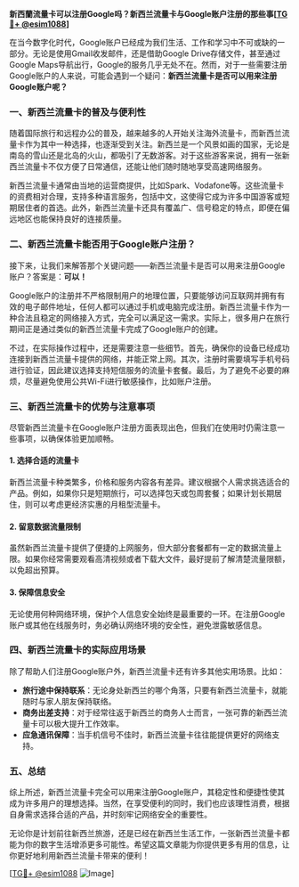 **新西蘭流量卡可以注册Google吗？新西兰流量卡与Google账户注册的那些事[[TG💪+ @esim1088](https://t.me/s/esim1088)]**

在当今数字化时代，Google账户已经成为我们生活、工作和学习中不可或缺的一部分。无论是使用Gmail收发邮件，还是借助Google Drive存储文件，甚至通过Google Maps导航出行，Google的服务几乎无处不在。然而，对于一些需要注册Google账户的人来说，可能会遇到一个疑问：**新西兰流量卡是否可以用来注册Google账户呢？**

### 一、新西兰流量卡的普及与便利性

随着国际旅行和远程办公的普及，越来越多的人开始关注海外流量卡，而新西兰流量卡作为其中一种选择，也逐渐受到关注。新西兰是一个风景如画的国家，无论是南岛的雪山还是北岛的火山，都吸引了无数游客。对于这些游客来说，拥有一张新西兰流量卡不仅方便了日常通信，还能让他们随时随地享受高速网络服务。

新西兰流量卡通常由当地的运营商提供，比如Spark、Vodafone等。这些流量卡的资费相对合理，支持多种语言服务，包括中文，这使得它成为许多中国游客或短期居住者的首选。此外，新西兰流量卡还具有覆盖广、信号稳定的特点，即便在偏远地区也能保持良好的连接质量。

### 二、新西兰流量卡能否用于Google账户注册？

接下来，让我们来解答那个关键问题——新西兰流量卡是否可以用来注册Google账户？答案是：**可以！**

Google账户的注册并不严格限制用户的地理位置，只要能够访问互联网并拥有有效的电子邮件地址，任何人都可以通过手机或电脑完成注册。新西兰流量卡作为一种合法且稳定的网络接入方式，完全可以满足这一需求。实际上，很多用户在旅行期间正是通过类似的新西兰流量卡完成了Google账户的创建。

不过，在实际操作过程中，还是需要注意一些细节。首先，确保你的设备已经成功连接到新西兰流量卡提供的网络，并能正常上网。其次，注册时需要填写手机号码进行验证，因此建议选择支持短信服务的流量卡套餐。最后，为了避免不必要的麻烦，尽量避免使用公共Wi-Fi进行敏感操作，比如账户注册。

### 三、新西兰流量卡的优势与注意事项

尽管新西兰流量卡在Google账户注册方面表现出色，但我们在使用时仍需注意一些事项，以确保体验更加顺畅。

#### 1. **选择合适的流量卡**
新西兰流量卡种类繁多，价格和服务内容各有差异。建议根据个人需求挑选适合的产品。例如，如果你只是短期旅行，可以选择包天或包周套餐；如果计划长期居住，则可以考虑更经济实惠的月租型流量卡。

#### 2. **留意数据流量限制**
虽然新西兰流量卡提供了便捷的上网服务，但大部分套餐都有一定的数据流量上限。如果你经常需要观看高清视频或者下载大文件，最好提前了解清楚流量限额，以免超出预算。

#### 3. **保障信息安全**
无论使用何种网络环境，保护个人信息安全始终是最重要的一环。在注册Google账户或其他在线服务时，务必确认网络环境的安全性，避免泄露敏感信息。

### 四、新西兰流量卡的实际应用场景

除了帮助人们注册Google账户外，新西兰流量卡还有许多其他实用场景。比如：

- **旅行途中保持联系**：无论身处新西兰的哪个角落，只要有新西兰流量卡，就能随时与家人朋友保持联络。
- **商务出差支持**：对于经常往返于新西兰的商务人士而言，一张可靠的新西兰流量卡可以极大提升工作效率。
- **应急通讯保障**：当手机信号不佳时，新西兰流量卡往往能提供更好的网络支持。

### 五、总结

综上所述，新西兰流量卡完全可以用来注册Google账户，其稳定性和便捷性使其成为许多用户的理想选择。当然，在享受便利的同时，我们也应该理性消费，根据自身需求选择合适的产品，并时刻牢记网络安全的重要性。

无论你是计划前往新西兰旅游，还是已经在新西兰生活工作，一张新西兰流量卡都能为你的数字生活增添更多可能性。希望这篇文章能为你提供更多有用的信息，让你更好地利用新西兰流量卡带来的便利！

[[TG💪+ @esim1088](https://t.me/s/esim1088) ![Image](https://i.postimg.cc/4NQfJmqS/Snipaste-2025-05-13-00-14-12.png)]